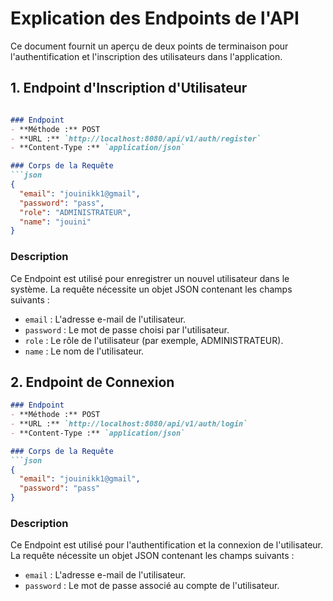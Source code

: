 # Explication des Endpoints de l'API
Ce document fournit un aperçu de deux points de terminaison pour l'authentification et l'inscription des utilisateurs dans l'application.

## 1. Endpoint d'Inscription d'Utilisateur
```markdown

### Endpoint
- **Méthode :** POST
- **URL :** `http://localhost:8080/api/v1/auth/register`
- **Content-Type :** `application/json`

### Corps de la Requête
```json
{
  "email": "jouinikk1@gmail",
  "password": "pass",
  "role": "ADMINISTRATEUR",
  "name": "jouini"
}
```

### Description
Ce Endpoint est utilisé pour enregistrer un nouvel utilisateur dans le système. La requête nécessite un objet JSON contenant les champs suivants :
- `email` : L'adresse e-mail de l'utilisateur.
- `password` : Le mot de passe choisi par l'utilisateur.
- `role` : Le rôle de l'utilisateur (par exemple, ADMINISTRATEUR).
- `name` : Le nom de l'utilisateur.


## 2. Endpoint de Connexion
```markdown
### Endpoint
- **Méthode :** POST
- **URL :** `http://localhost:8080/api/v1/auth/login`
- **Content-Type :** `application/json`

### Corps de la Requête
```json
{
  "email": "jouinikk1@gmail",
  "password": "pass"
}
```

### Description
Ce Endpoint est utilisé pour l'authentification et la connexion de l'utilisateur. La requête nécessite un objet JSON contenant les champs suivants :
- `email` : L'adresse e-mail de l'utilisateur.
- `password` : Le mot de passe associé au compte de l'utilisateur.
